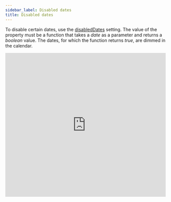 ```yaml
---
sidebar_label: Disabled dates
title: Disabled dates
---
```


To disable certain dates, use the [disabledDates](calendar/api/calendar_disableddates_config.md) setting. The value of the property must be a function that takes a *date* as a parameter and returns a *boolean* value.
The dates, for which the function returns *true*, are dimmed in the calendar.

<iframe src="https://snippet.dhtmlx.com/ic5oeiga?mode=result" frameborder="0" class="snippet_iframe" width="100%" height="450"></iframe>
